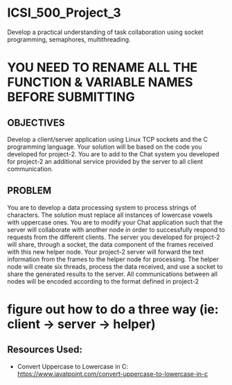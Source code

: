 # ICSI_500_Project_3
Develop a practical understanding of task collaboration using socket programming, semaphores, multithreading.

# YOU NEED TO RENAME ALL THE FUNCTION & VARIABLE NAMES BEFORE SUBMITTING

## OBJECTIVES
Develop a client/server application using Linux TCP sockets and the C programming language.
Your solution will be based on the code you developed for project-2. You are to add to the Chat
system you developed for project-2 an additional service provided by the server to all client
communication.

## PROBLEM
You are to develop a data processing system to process strings of characters. The solution must
replace all instances of lowercase vowels with uppercase ones.
You are to modify your Chat application such that the server will collaborate with another node
in order to successfully respond to requests from the different clients. The server you developed
for project-2 will share, through a socket, the data component of the frames received with this
new helper node. Your project-2 server will forward the text information from the frames to the
helper node for processing. The helper node will create six threads, process the data received,
and use a socket to share the generated results to the server. All communications between all
nodes will be encoded according to the format defined in project-2


# figure out how to do a three way (ie: client -> server -> helper)

## Resources Used: 
- Convert Uppercase to Lowercase in C: https://www.javatpoint.com/convert-uppercase-to-lowercase-in-c


